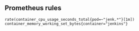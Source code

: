 
## Prometheus rules

```
rate(container_cpu_usage_seconds_total{pod=~"jenk.*"}[1m])
container_memory_working_set_bytes{container="jenkins"}
```